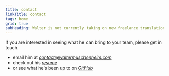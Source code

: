 ```yaml
---
title: contact
linkTitle: contact
tags: home
grid: true
subHeading: Walter is not currently taking on new freelance translation or development projects.
---
```


If you are interested in seeing what he can bring to your team, please get in touch.

- email him at _[contact@waltermuschenheim.com](mailto:contact@waltermuschenheim.com)_
- check out his _[resume](/cv)_
- or see what he's been up to on _[GitHub](https://github.com/WalterMuschenheim/)_
